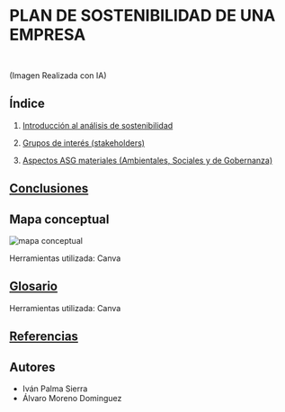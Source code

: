 # PLAN DE SOSTENIBILIDAD DE UNA EMPRESA
![]()
--- 
(Imagen Realizada con IA)
## Índice
1. [Introducción al análisis de sostenibilidad]()

2. [Grupos de interés (stakeholders)]()

3. [Aspectos ASG materiales (Ambientales, Sociales y de Gobernanza)]()


## [Conclusiones](conclusiones.md)
## Mapa conceptual

![mapa conceptual]()

Herramientas utilizada: Canva
## [Glosario](https://www.canva.com/design/DAGZi817Lt4/KCYOg_SMoZIh33hOJUNFGw/edit?utm_content=DAGZi817Lt4&utm_campaign=designshare&utm_medium=link2&utm_source=sharebutton)
Herramientas utilizada: Canva
## [Referencias]()
## Autores
- Iván Palma Sierra
- Álvaro Moreno Dominguez
